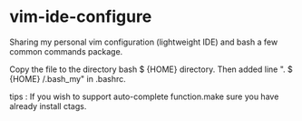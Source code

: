 vim-ide-configure
=================

Sharing my personal vim configuration (lightweight IDE) and bash a few common commands package.

Copy the file to the directory bash $ {HOME} directory.
Then added line ". $ {HOME} /.bash_my" in  .bashrc.


tips : If you wish to support auto-complete function.make sure you have already install ctags.

